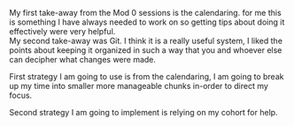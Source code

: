 My first take-away from the Mod 0 sessions is the calendaring. for me this is something I have always needed to work on so getting tips about doing it effectively were very helpful.  
My second take-away was Git. I think it is a really useful system, I liked the points about keeping it organized in such a way that you and whoever else can decipher what changes were made.

First strategy I am going to use is from the calendaring, I am going to break up my time into smaller more manageable chunks in-order to direct my focus.

Second strategy I am going to implement is relying on my cohort for help.
